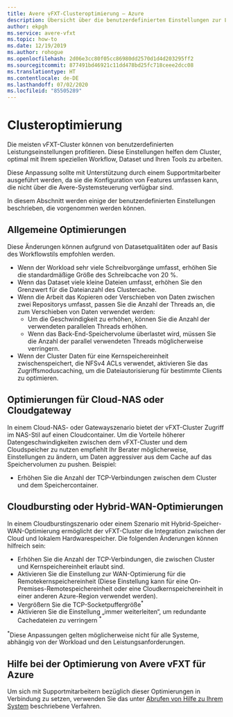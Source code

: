 ```yaml
---
title: Avere vFXT-Clusteroptimierung – Azure
description: Übersicht über die benutzerdefinierten Einstellungen zur Leistungsoptimierung in Avere vFXT für Azure
author: ekpgh
ms.service: avere-vfxt
ms.topic: how-to
ms.date: 12/19/2019
ms.author: rohogue
ms.openlocfilehash: 2d06e3cc80f05cc86980dd2570d1d4d203295ff2
ms.sourcegitcommit: 877491bd46921c11dd478bd25fc718ceee2dcc08
ms.translationtype: HT
ms.contentlocale: de-DE
ms.lasthandoff: 07/02/2020
ms.locfileid: "85505289"
---
```

# <a name="cluster-tuning"></a>Clusteroptimierung

Die meisten vFXT-Cluster können von benutzerdefinierten Leistungseinstellungen profitieren. Diese Einstellungen helfen dem Cluster, optimal mit Ihrem speziellen Workflow, Dataset und Ihren Tools zu arbeiten.

Diese Anpassung sollte mit Unterstützung durch einem Supportmitarbeiter ausgeführt werden, da sie die Konfiguration von Features umfassen kann, die nicht über die Avere-Systemsteuerung verfügbar sind.

In diesem Abschnitt werden einige der benutzerdefinierten Einstellungen beschrieben, die vorgenommen werden können.

## <a name="general-optimizations"></a>Allgemeine Optimierungen

Diese Änderungen können aufgrund von Datasetqualitäten oder auf Basis des Workflowstils empfohlen werden.

* Wenn der Workload sehr viele Schreibvorgänge umfasst, erhöhen Sie die standardmäßige Größe des Schreibcache von 20 %.
* Wenn das Dataset viele kleine Dateien umfasst, erhöhen Sie den Grenzwert für die Dateianzahl des Clustercache.
* Wenn die Arbeit das Kopieren oder Verschieben von Daten zwischen zwei Repositorys umfasst, passen Sie die Anzahl der Threads an, die zum Verschieben von Daten verwendet werden:
  * Um die Geschwindigkeit zu erhöhen, können Sie die Anzahl der verwendeten parallelen Threads erhöhen.
  * Wenn das Back-End-Speichervolume überlastet wird, müssen Sie die Anzahl der parallel verwendeten Threads möglicherweise verringern.
* Wenn der Cluster Daten für eine Kernspeichereinheit zwischenspeichert, die NFSv4 ACLs verwendet, aktivieren Sie das Zugriffsmoduscaching, um die Dateiautorisierung für bestimmte Clients zu optimieren.

## <a name="cloud-nas-or-cloud-gateway-optimizations"></a>Optimierungen für Cloud-NAS oder Cloudgateway

In einem Cloud-NAS- oder Gatewayszenario bietet der vFXT-Cluster Zugriff im NAS-Stil auf einen Cloudcontainer. Um die Vorteile höherer Datengeschwindigkeiten zwischen dem vFXT-Cluster und dem Cloudspeicher zu nutzen empfiehlt Ihr Berater möglicherweise, Einstellungen zu ändern, um Daten aggressiver aus dem Cache auf das Speichervolumen zu pushen. Beispiel:

* Erhöhen Sie die Anzahl der TCP-Verbindungen zwischen dem Cluster und dem Speichercontainer.

## <a name="cloud-bursting-or-hybrid-wan-optimizations"></a>Cloudbursting oder Hybrid-WAN-Optimierungen

In einem Cloudburstingszenario oder einem Szenario mit Hybrid-Speicher-WAN-Optimierung ermöglicht der vFXT-Cluster die Integration zwischen der Cloud und lokalem Hardwarespeicher. Die folgenden Änderungen können hilfreich sein:

* Erhöhen Sie die Anzahl der TCP-Verbindungen, die zwischen Cluster und Kernspeichereinheit erlaubt sind.
* Aktivieren Sie die Einstellung zur WAN-Optimierung für die Remotekernspeichereinheit (Diese Einstellung kann für eine On-Premises-Remotespeichereinheit oder eine Cloudkernspeichereinheit in einer anderen Azure-Region verwendet werden).
* Vergrößern Sie die TCP-Socketpuffergröße<sup>*</sup>
* Aktivieren Sie die Einstellung „immer weiterleiten“, um redundante Cachedateien zu verringern <sup>*</sup>

<sup>*</sup>Diese Anpassungen gelten möglicherweise nicht für alle Systeme, abhängig von der Workload und den Leistungsanforderungen.

## <a name="help-optimizing-your-avere-vfxt-for-azure"></a>Hilfe bei der Optimierung von Avere vFXT für Azure

Um sich mit Supportmitarbeitern bezüglich dieser Optimierungen in Verbindung zu setzen, verwenden Sie das unter [Abrufen von Hilfe zu Ihrem System](avere-vfxt-open-ticket.md) beschriebene Verfahren.

